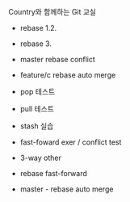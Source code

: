 Country와 함께하는 Git 교실
- rebase 1.2.
- rebase 3.

- master rebase conflict
- feature/c rebase auto merge

- pop 테스트
- pull 테스트
- stash 실습


- fast-foward exer / conflict test
- 3-way other

- rebase fast-forward

- master - rebase auto merge
